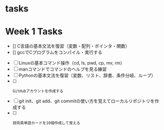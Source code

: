 # tasks
# Week 1 Tasks 
- [] C言語の基本文法を復習（変数・配列・ポインタ・関数）
- []  gccでCプログラムをコンパイル・実行する
- [ ]  Linuxの基本コマンド操作（cd, ls, pwd, cp, mv, rm）
- [ ]    manコマンドでコマンドのヘルプを見る練習 
- [ ]    Pythonの基本文法を復習（変数、リスト、辞書、条件分岐、ループ）
- [ ]     GitHubアカウントを作成する
- [ ]    git init、git add、git commitの使い方を覚えてローカルリポジトリを作成する
- [ ]     技術英単語カードを10個作成して覚える  
